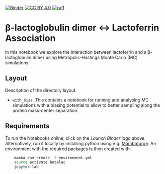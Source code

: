 [![Binder](https://mybinder.org/badge_logo.svg)](https://mybinder.org/v2/gh/mlund/SI-betalac-lactoferrin/HEAD)
[![CC BY 4.0][cc-by-shield]][cc-by]
[![ruff](https://github.com/mlund/SI-betalac-lactoferrin/actions/workflows/ruff.yml/badge.svg)](https://github.com/mlund/SI-betalac-lactoferrin/actions/workflows/ruff.yml)

[cc-by]: http://creativecommons.org/licenses/by/4.0/
[cc-by-shield]: https://img.shields.io/badge/License-CC%20BY%204.0-lightgrey.svg


# β-lactoglobulin dimer ↔︎ Lactoferrin Association

In this notebook we explore the interaction between lactoferrin and a β-lactoglobulin dimer using
Metropolis-Hastings Monte Carlo (MC) simulations

## Layout

Description of the directory layout.

- `with_bias`. This contains a notebook for running and analysing MC simulations with a biasing potential to allow to
  better sampling along the protein mass-center separation.

## Requirements

To run the Notebooks online, click on the _Launch Binder_ logo above.
Alternatively, run it locally by
installing python using e.g. [Mambaforge](https://github.com/conda-forge/miniforge#mambaforge).
An environment with the required packages is then created with:

``` bash
    mamba env create -f environment.yml
    source activate betalac
    jupyter-lab
```
